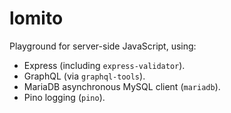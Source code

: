 # lomito
Playground for server-side JavaScript, using:

* Express (including `express-validator`).
* GraphQL (via `graphql-tools`).
* MariaDB asynchronous MySQL client (`mariadb`).
* Pino logging (`pino`).
